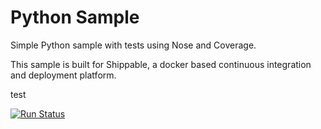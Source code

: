 Python Sample
=====================

Simple Python sample with tests using Nose and Coverage.

This sample is built for Shippable, a docker based continuous integration and deployment platform.

test

[![Run Status](https://apibeta.shippable.com/projects/5790ce98c77dae78a8fd77bb/badge?branch=test-reports-success)](https://beta.shippable.com/projects/5790ce98c77dae78a8fd77bb) 
